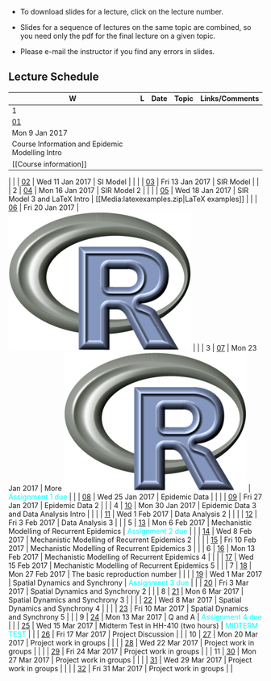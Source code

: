 * To download slides for a lecture, click on the lecture number.

* Slides for a sequence of lectures on the same topic are combined, so you need only the pdf for the final lecture on a given topic.

* Please e-mail the instructor if you find any errors in slides.


## Lecture Schedule
| W | L | Date | Topic | Links/Comments |
|---|---|------|-------|----------------|
| 1
| [01](4mbl01_2017.pdf)
| Mon 9 Jan 2017
| Course Information and Epidemic Modelling Intro
| [[Course information]]
|
| 
| [02](4mbl02_2017.pdf)
| Wed 11 Jan 2017
| SI Model
| 
|
| 
| [03](4mbl03_2017.pdf)
| Fri 13 Jan 2017
| SIR Model
| 
|
| 2
| [04](4mbl04_2017.pdf)
| Mon 16 Jan 2017
| SIR Model 2
| 
|
| 
| [05](4mbl05_2017.pdf)
| Wed 18 Jan 2017
| SIR Model 3 and LaTeX Intro
| [[Media:latexexamples.zip|LaTeX examples]]
|
| 
| [06](4mbl06_2017.pdf)
| Fri 20 Jan 2017
| ![Rlogo](images/Rlogo.png)
| <project-file filename=Rexamples.R display=link/>
|
| 3
| [07](4mbl07_2017.pdf)
| Mon 23 Jan 2017
| More ![Rlogo](images/Rlogo.png)
| <font color=cyan>Assignment 1 due</font>
|
| 
| [08](4mbl08_2017.pdf)
| Wed 25 Jan 2017
| Epidemic Data
| 
|
| 
| [09](4mbl09_2017.pdf)
| Fri 27 Jan 2017
| Epidemic Data 2
| 
|
| 4
| [10](4mbl10_2017.pdf)
| Mon 30 Jan 2017
| Epidemic Data 3 and Data Analysis Intro
| 
|
| 
| [11](4mbl11_2017.pdf)
| Wed 1 Feb 2017
| Data Analysis 2
| 
|
| 
| [12](4mbl12_2017.pdf)
| Fri 3 Feb 2017
| Data Analysis 3
| 
|
| 5
| [13](4mbl13_2017.pdf)
| Mon 6 Feb 2017
| Mechanistic Modelling of Recurrent Epidemics
| <font color=cyan>Assignment 2 due</font>
|
| 
| [14](4mbl14_2017.pdf)
| Wed 8 Feb 2017
| Mechanistic Modelling of Recurrent Epidemics 2
| 
|
| 
| [15](4mbl15_2017.pdf)
| Fri 10 Feb 2017
| Mechanistic Modelling of Recurrent Epidemics 3
| 
|
| 6
| [16](4mbl16_2017.pdf)
| Mon 13 Feb 2017
| Mechanistic Modelling of Recurrent Epidemics 4
| 
|
| 
| [17](4mbl17_2017.pdf)
| Wed 15 Feb 2017
| Mechanistic Modelling of Recurrent Epidemics 5
| 
|
| 7
| [18](4mbl18_2017.pdf)
| Mon 27 Feb 2017
| The basic reproduction number
| 
|
| 
| [19](4mbl19_2017.pdf)
| Wed 1 Mar 2017
| Spatial Dynamics and Synchrony
| <font color=cyan>Assignment 3 due</font>
|
| 
| [20](4mbl20_2017.pdf)
| Fri 3 Mar 2017
| Spatial Dynamics and Synchrony 2
| 
|
| 8
| [21](4mbl21_2017.pdf)
| Mon 6 Mar 2017
| Spatial Dynamics and Synchrony 3
| 
|
| 
| [22](4mbl22_2017.pdf)
| Wed 8 Mar 2017
| Spatial Dynamics and Synchrony 4
| 
|
| 
| [23](4mbl23_2017.pdf)
| Fri 10 Mar 2017
| Spatial Dynamics and Synchrony 5
| 
|
| 9
| [24](4mbl24_2017.pdf)
| Mon 13 Mar 2017
| Q and A
| <font color=cyan>Assignment 4 due</font>
|
| 
| [25](4mbl25_2017.pdf)
| Wed 15 Mar 2017
| Midterm Test in HH-410 (two hours)
| <font color=cyan>MIDTERM TEST</font>
|
| 
| [26](4mbl26_2017.pdf)
| Fri 17 Mar 2017
| Project Discussion
| 
|
| 10
| [27](4mbl27_2017.pdf)
| Mon 20 Mar 2017
| Project work in groups
| 
|
| 
| [28](4mbl28_2017.pdf)
| Wed 22 Mar 2017
| Project work in groups
| 
|
| 
| [29](4mbl29_2017.pdf)
| Fri 24 Mar 2017
| Project work in groups
| 
|
| 11
| [30](4mbl30_2017.pdf)
| Mon 27 Mar 2017
| Project work in groups
| 
|
| 
| [31](4mbl31_2017.pdf)
| Wed 29 Mar 2017
| Project work in groups
| 
|
| 
| [32](4mbl32_2017.pdf)
| Fri 31 Mar 2017
| Project work in groups
| 
|

